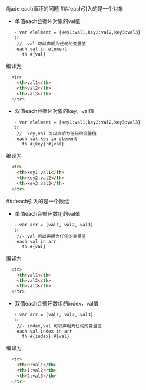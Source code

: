 #jade each循环的问题
###each引入的是一个对象
* 单值each会循环对象的val值
```jade
   - var elelment = {key1:val1,key2:val2,key3:val3}
   tr
    //- val 可以声明为任何的变量值
    each val in element
      th #{val} 
```
编译为
```html
  <tr>
    <th>val1</th>
    <th>val2</th>
    <th>val3</th>
  </tr>
```
* 双值each会循环对象的key，val值
```jade
   - var elelment = {key1:val1,key2:val2,key3:val3}
   tr
    //- key,val 可以声明为任何的变量值
    each val,key in element
      th #{key}:#{val} 
```
编译为
```html
  <tr>
    <th>key1:val1</th>
    <th>key2:val2</th>
    <th>key3:val3</th>
  </tr>
```
###each引入的是一个数组
* 单值each会循环数组的val值
```jade
   - var arr = [val1, val2, val3]
   tr
    //- val 可以声明为任何的变量值
    each val in arr
      th #{val} 
```
编译为
```html
  <tr>
    <th>val1</th>
    <th>val2</th>
    <th>val3</th>
  </tr>
```
* 双值each会循环数组的index，val值
```jade
   - var arr = [val1, val2, val3]
   tr
    //- index,val 可以声明为任何的变量值
    each val,index in arr
      th #{index}:#{val} 
```
编译为
```html
  <tr>
    <th>0:val1</th>
    <th>1:val2</th>
    <th>2:val3</th>
  </tr>
```
 
 
 
 
 
 
 
 
 
 
 
 
 
 
 
 
 
 
